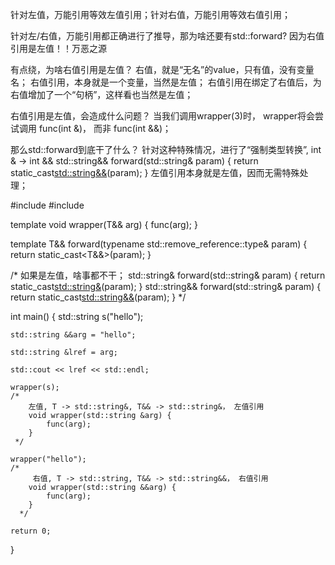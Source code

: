 针对左值，万能引用等效左值引用；针对右值，万能引用等效右值引用；
 

针对左/右值，万能引用都正确进行了推导，那为啥还要有std::forward?
因为右值引用是左值！！万恶之源
 

有点绕，为啥右值引用是左值？
右值，就是“无名”的value，只有值，没有变量名；
右值引用，本身就是一个变量，当然是左值；
右值引用在绑定了右值后，为右值增加了一个“句柄”，这样看也当然是左值；
 

右值引用是左值，会造成什么问题？
当我们调用wrapper(3)时， wrapper将会尝试调用 func(int &)， 而非 func(int &&)；
 

那么std::forward到底干了什么？
针对这种特殊情况，进行了“强制类型转换”, int & -> int &&
std::string&& forward(std::string& param) { return static_cast<std::string&&>(param); }
左值引用本身就是左值，因而无需特殊处理；
 

 

#include <iostream>
#include <string>
 
template <typename T>
void wrapper(T&& arg) {
    func(arg);
}
 
template<typename T>
T&& forward(typename std::remove_reference<T>::type& param) {
    return static_cast<T&&>(param);
}
 
/*
 如果是左值，啥事都不干；
std::string& forward(std::string& param) {
    return static_cast<std::string&>(param);
}
std::string&& forward(std::string& param) {
    return static_cast<std::string&&>(param);
}
 */
 
int main() {
    std::string s("hello");
 
    std::string &&arg = "hello";
 
    std::string &lref = arg;
 
    std::cout << lref << std::endl;
 
    wrapper(s);
    /*
        左值, T -> std::string&, T&& -> std::string&， 左值引用
        void wrapper(std::string &arg) {
            func(arg);
        }
     */
    
    wrapper("hello");
    /*
         右值, T -> std::string, T&& -> std::string&&， 右值引用
        void wrapper(std::string &&arg) {
            func(arg);
        }
      */
    
    return 0;
}